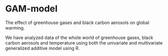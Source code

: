 # GAM-model
The effect of greenhouse gases and black carbon aerosols on global warming.

We have analyzed data of the whole world of greenhouse gases, black carbon aerosols and temperature using both the univariate and multivariate generalized additive model using R.
